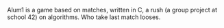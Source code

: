 Alum1 is a game based on matches, written in C, a rush (a group project at school 42) on algorithms.
Who take last match looses.
